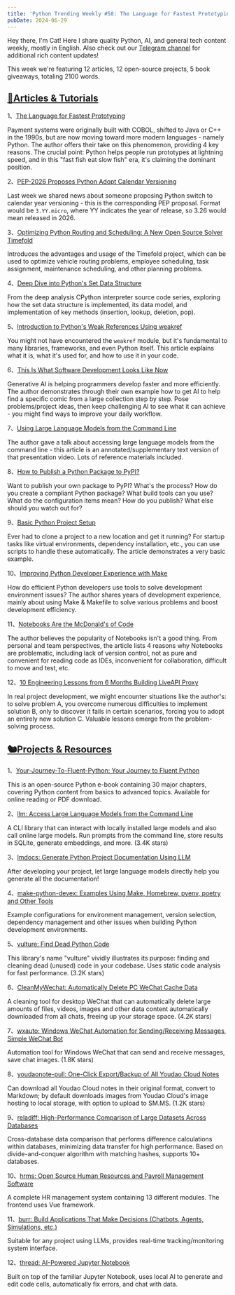 ```yaml
---
title: 'Python Trending Weekly #58: The Language for Fastest Prototyping'
pubDate: 2024-06-29
---
```


Hey there, I'm Cat! Here I share quality Python, AI, and general tech content weekly, mostly in English. Also check out our [Telegram channel](https://t.me/pythontrendingweekly) for additional rich content updates!

This week we're featuring 12 articles, 12 open-source projects, 5 book giveaways, totaling 2100 words.

## [🦄Articles & Tutorials](https://xiaobot.net/p/python_weekly)

1、[The Language for Fastest Prototyping](https://news.alvaroduran.com/p/the-prototypes-language)

Payment systems were originally built with COBOL, shifted to Java or C++ in the 1990s, but are now moving toward more modern languages - namely Python. The author offers their take on this phenomenon, providing 4 key reasons. The crucial point: Python helps people run prototypes at lightning speed, and in this "fast fish eat slow fish" era, it's claiming the dominant position.

2、[PEP-2026 Proposes Python Adopt Calendar Versioning](https://peps.python.org/pep-2026/)

Last week we shared news about someone proposing Python switch to calendar year versioning - this is the corresponding PEP proposal. Format would be `3.YY.micro`, where YY indicates the year of release, so 3.26 would mean released in 2026.

3、[Optimizing Python Routing and Scheduling: A New Open Source Solver Timefold](https://timefold.ai/blog/new-open-source-solver-python)

Introduces the advantages and usage of the Timefold project, which can be used to optimize vehicle routing problems, employee scheduling, task assignment, maintenance scheduling, and other planning problems.

4、[Deep Dive into Python's Set Data Structure](https://blog.codingconfessions.com/p/cpython-set-implementation)

From the deep analysis CPython interpreter source code series, exploring how the set data structure is implemented, its data model, and implementation of key methods (insertion, lookup, deletion, pop).

5、[Introduction to Python's Weak References Using weakref](https://martinheinz.dev/blog/112)

You might not have encountered the `weakref` module, but it's fundamental to many libraries, frameworks, and even Python itself. This article explains what it is, what it's used for, and how to use it in your code.

6、[This Is What Software Development Looks Like Now](https://newsletter.goodtechthings.com/p/this-is-what-software-development)

Generative AI is helping programmers develop faster and more efficiently. The author demonstrates through their own example how to get AI to help find a specific comic from a large collection step by step. Pose problems/project ideas, then keep challenging AI to see what it can achieve - you might find ways to improve your daily workflow.

7、[Using Large Language Models from the Command Line](https://simonwillison.net/2024/Jun/17/cli-language-models/)

The author gave a talk about accessing large language models from the command line - this article is an annotated/supplementary text version of that presentation video. Lots of reference materials included.

8、[How to Publish a Python Package to PyPI?](https://www.blog.pythonlibrary.org/2024/06/18/how-to-publish-a-python-package-to-pypi/)

Want to publish your own package to PyPI? What's the process? How do you create a compliant Python package? What build tools can you use? What do the configuration items mean? How do you publish? What else should you watch out for?

9、[Basic Python Project Setup](https://peateasea.de/basic-python-project-setup/)

Ever had to clone a project to a new location and get it running? For startup tasks like virtual environments, dependency installation, etc., you can use scripts to handle these automatically. The article demonstrates a very basic example.

10、[Improving Python Developer Experience with Make](https://tech.target.com/blog/make-python-devex)

How do efficient Python developers use tools to solve development environment issues? The author shares years of development experience, mainly about using Make & Makefile to solve various problems and boost development efficiency.

11、[Notebooks Are the McDonald's of Code](https://yobibyte.github.io/notebooks.html)

The author believes the popularity of Notebooks isn't a good thing. From personal and team perspectives, the article lists 4 reasons why Notebooks are problematic, including lack of version control, not as pure and convenient for reading code as IDEs, inconvenient for collaboration, difficult to move and test, etc.

12、[10 Engineering Lessons from 6 Months Building LiveAPI Proxy](https://journal.hexmos.com/liveapi-engineering-lessons)

In real project development, we might encounter situations like the author's: to solve problem A, you overcome numerous difficulties to implement solution B, only to discover it fails in certain scenarios, forcing you to adopt an entirely new solution C. Valuable lessons emerge from the problem-solving process.

## [🐿️Projects & Resources](https://xiaobot.net/p/python_weekly)

1、[Your-Journey-To-Fluent-Python: Your Journey to Fluent Python](https://github.com/pro1code1hack/Your-Journey-To-Fluent-Python)

This is an open-source Python e-book containing 30 major chapters, covering Python content from basics to advanced topics. Available for online reading or PDF download.

2、[llm: Access Large Language Models from the Command Line](https://github.com/simonw/llm)

A CLI library that can interact with locally installed large models and also call online large models. Run prompts from the command line, store results in SQLite, generate embeddings, and more. (3.4K stars)

3、[lmdocs: Generate Python Project Documentation Using LLM](https://github.com/MananSoni42/lmdocs)

After developing your project, let large language models directly help you generate all the documentation!

4、[make-python-devex: Examples Using Make, Homebrew, pyenv, poetry and Other Tools](https://github.com/target/make-python-devex)

Example configurations for environment management, version selection, dependency management and other issues when building Python development environments.

5、[vulture: Find Dead Python Code](https://github.com/jendrikseipp/vulture)

This library's name "vulture" vividly illustrates its purpose: finding and cleaning dead (unused) code in your codebase. Uses static code analysis for fast performance. (3.2K stars)

6、[CleanMyWechat: Automatically Delete PC WeChat Cache Data](https://github.com/blackboxo/CleanMyWechat)

A cleaning tool for desktop WeChat that can automatically delete large amounts of files, videos, images and other data content automatically downloaded from all chats, freeing up your storage space. (4.2K stars)

7、[wxauto: Windows WeChat Automation for Sending/Receiving Messages, Simple WeChat Bot](https://github.com/cluic/wxauto)

Automation tool for Windows WeChat that can send and receive messages, save chat images. (1.8K stars)

8、[youdaonote-pull: One-Click Export/Backup of All Youdao Cloud Notes](https://github.com/DeppWang/youdaonote-pull)

Can download all Youdao Cloud notes in their original format, convert to Markdown; by default downloads images from Youdao Cloud's image hosting to local storage, with option to upload to SM.MS. (1.2K stars)

9、[reladiff: High-Performance Comparison of Large Datasets Across Databases](https://github.com/erezsh/reladiff)

Cross-database data comparison that performs difference calculations within databases, minimizing data transfer for high performance. Based on divide-and-conquer algorithm with matching hashes, supports 10+ databases.

10、[hrms: Open Source Human Resources and Payroll Management Software](https://github.com/frappe/hrms)

A complete HR management system containing 13 different modules. The frontend uses Vue framework.

11、[burr: Build Applications That Make Decisions (Chatbots, Agents, Simulations, etc.)](https://github.com/DAGWorks-Inc/burr)

Suitable for any project using LLMs, provides real-time tracking/monitoring system interface.

12、[thread: AI-Powered Jupyter Notebook](https://github.com/squaredtechnologies/thread)

Built on top of the familiar Jupyter Notebook, uses local AI to generate and edit code cells, automatically fix errors, and chat with data.